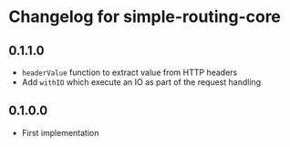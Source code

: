 # Changelog for simple-routing-core

## 0.1.1.0

* `headerValue` function to extract value from HTTP headers
*  Add `withIO` which execute an IO as part of the request handling

## 0.1.0.0

* First implementation